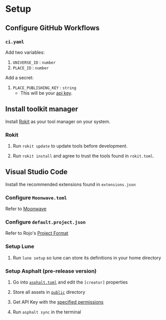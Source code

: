 # Setup
## Configure GitHub Workflows
### `ci.yaml`
Add two variables:
1. `UNIVERSE_ID` : `number`
2. `PLACE_ID` : `number`

Add a secret:
1. `PLACE_PUBLISHING_KEY` : `string`
   * This will be your [api key](https://create.roblox.com/docs/reference/cloud/universes-api/v1).
## Install toolkit manager
Install [Rokit](https://github.com/rojo-rbx/rokit) as your tool manager on your system.
### Rokit
1. Run `rokit update` to update tools before development.

2. Run `rokit install` and agree to trust the tools found in `rokit.toml`.

## Visual Studio Code
Install the recommended extensions found in `extensions.json`

### Configure `Moonwave.toml`
Refer to [Moonwave](https://github.com/evaera/moonwave?tab=readme-ov-file#moonwave)
### Configure `default.project.json`
Refer to Rojo's [Project Format](https://rojo.space/docs/v7/project-format/)

### Setup Lune
1. Run `lune setup` so lune can store its definitions in your home directory

### Setup Asphalt (pre-release version)
1. Go into [`asphalt.toml`](asphalt.toml) and edit the `[creator]` properties

2. Store all assets in [`public`](public) directory

3. Get API Key with the [specified permissions](https://github.com/jackTabsCode/asphalt?tab=readme-ov-file#authentication)

4. Run `asphalt sync` in the terminal
